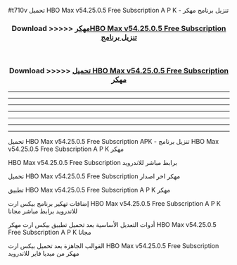 #t710v تحميل HBO Max v54.25.0.5 Free Subscription  A P K - تنزيل برنامج مهكر



<div align="center">
<h3>Download >>>>> <a href="https://runaway1.web.app/?sq=HBO Max v54.25.0.5 Free Subscription ">مهكرHBO Max v54.25.0.5 Free Subscription  تنزيل برنامج</a></h3><br>

<h3>Download >>>>> <a href="https://runaway1.web.app/?sq=HBO Max v54.25.0.5 Free Subscription ">تحميل HBO Max v54.25.0.5 Free Subscription  مهكر</a></h3>
</div>


----------------------------------------------------------

----------------------------------------------------------

----------------------------------------------------------

----------------------------------------------------------

----------------------------------------------------------

----------------------------------------------------------

----------------------------------------------------------

تحميل HBO Max v54.25.0.5 Free Subscription  APK - تنزيل برنامج HBO Max v54.25.0.5 Free Subscription  A P K مهكر

HBO Max v54.25.0.5 Free Subscription  برابط مباشر للاندرويد

تحميل HBO Max v54.25.0.5 Free Subscription  مهكر اخر اصدار

تطبيق HBO Max v54.25.0.5 Free Subscription  A P K مهكر

إضافات تهكير برنامج بيكس ارت HBO Max v54.25.0.5 Free Subscription  A P K للاندرويد برابط مباشر مجانا

أدوات التعديل الأساسية بعد تحميل تطبيق بيكس ارت مهكر HBO Max v54.25.0.5 Free Subscription  A P K مجانا

القوالب الجاهزة بعد تحميل بيكس ارت HBO Max v54.25.0.5 Free Subscription  مهكر من ميديا فاير للاندرويد


